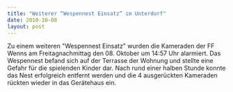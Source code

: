 ```yaml
---
title: "Weiterer “Wespennest Einsatz” im Unterdorf"
date: 2010-10-08
layout: post
---
```


Zu einem weiteren "Wespennest Einsatz" wurden die Kameraden der FF Wenns am Freitagnachmittag den 08. Oktober um 14:57 Uhr alarmiert. Das Wespennest befand sich auf der Terrasse der Wohnung und stellte eine Gefahr für die spielenden Kinder dar. Nach rund einer halben Stunde konnte das Nest erfolgreich entfernt werden und die 4 ausgerückten Kameraden rückten wieder in das Gerätehaus ein.